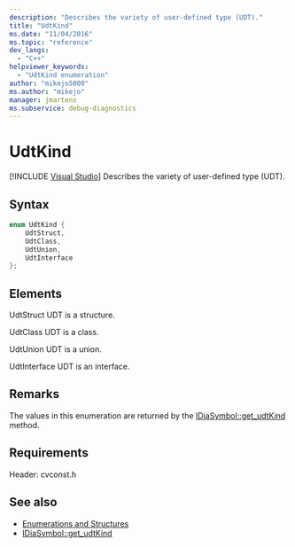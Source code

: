 ```yaml
---
description: "Describes the variety of user-defined type (UDT)."
title: "UdtKind"
ms.date: "11/04/2016"
ms.topic: "reference"
dev_langs:
  - "C++"
helpviewer_keywords:
  - "UdtKind enumeration"
author: "mikejo5000"
ms.author: "mikejo"
manager: jmartens
ms.subservice: debug-diagnostics
---
```

# UdtKind

 [!INCLUDE [Visual Studio](~/includes/applies-to-version/vs-windows-only.md)]
Describes the variety of user-defined type (UDT).

## Syntax

```C++
enum UdtKind {
    UdtStruct,
    UdtClass,
    UdtUnion,
    UdtInterface
};
```

## Elements
UdtStruct
UDT is a structure.

UdtClass
UDT is a class.

UdtUnion
UDT is a union.

UdtInterface
UDT is an interface.

## Remarks
The values in this enumeration are returned by the [IDiaSymbol::get_udtKind](../../debugger/debug-interface-access/idiasymbol-get-udtkind.md) method.

## Requirements
Header: cvconst.h

## See also
- [Enumerations and Structures](../../debugger/debug-interface-access/enumerations-and-structures.md)
- [IDiaSymbol::get_udtKind](../../debugger/debug-interface-access/idiasymbol-get-udtkind.md)
